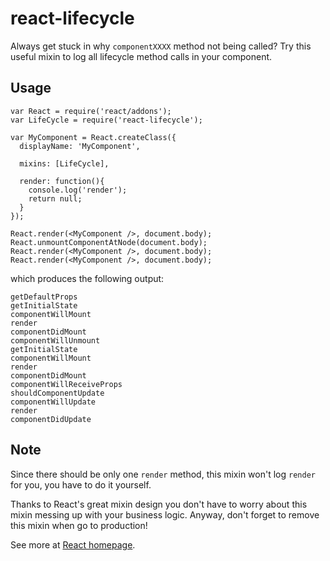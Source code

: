# react-lifecycle

Always get stuck in why `componentXXXX` method not being called? Try this useful mixin to log all lifecycle method calls in your component.

## Usage

```
var React = require('react/addons');
var LifeCycle = require('react-lifecycle');

var MyComponent = React.createClass({
  displayName: 'MyComponent',

  mixins: [LifeCycle],

  render: function(){
    console.log('render');
    return null;
  }
});

React.render(<MyComponent />, document.body);
React.unmountComponentAtNode(document.body);
React.render(<MyComponent />, document.body);
React.render(<MyComponent />, document.body);
```

which produces the following output:

    getDefaultProps
    getInitialState
    componentWillMount
    render
    componentDidMount
    componentWillUnmount
    getInitialState
    componentWillMount
    render
    componentDidMount
    componentWillReceiveProps
    shouldComponentUpdate
    componentWillUpdate
    render
    componentDidUpdate

## Note

Since there should be only one `render` method, this mixin won't log `render` for you, you have to do it yourself.

Thanks to React's great mixin design you don't have to worry about this mixin messing up with your business logic. Anyway, don't forget to remove this mixin when go to production!

See more at [React homepage](http://facebook.github.io/react/docs/reusable-components.html#mixins).
